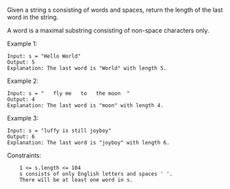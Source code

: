 Given a string s consisting of words and spaces, return the length of the last word in the string.

A word is a maximal substring consisting of non-space characters only.

Example 1:

```
Input: s = "Hello World"
Output: 5
Explanation: The last word is "World" with length 5.
```

Example 2:

```
Input: s = "   fly me   to   the moon  "
Output: 4
Explanation: The last word is "moon" with length 4.
```

Example 3:

```
Input: s = "luffy is still joyboy"
Output: 6
Explanation: The last word is "joyboy" with length 6.
```

Constraints:

```
    1 <= s.length <= 104
    s consists of only English letters and spaces ' '.
    There will be at least one word in s.
```
